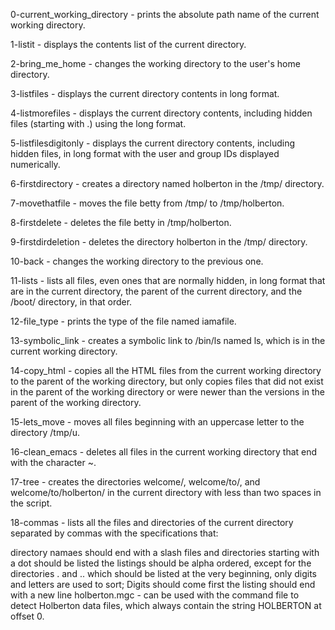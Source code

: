 0-current_working_directory - prints the absolute path name of the current working directory.

1-listit - displays the contents list of the current directory.

2-bring_me_home - changes the working directory to the user's home directory.

3-listfiles - displays the current directory contents in long format.

4-listmorefiles - displays the current directory contents, including hidden files (starting with .) using the long format.

5-listfilesdigitonly - displays the current directory contents, including hidden files, in long format with the user and group IDs displayed numerically.

6-firstdirectory - creates a directory named holberton in the /tmp/ directory.

7-movethatfile - moves the file betty from /tmp/ to /tmp/holberton.

8-firstdelete - deletes the file betty in /tmp/holberton.

9-firstdirdeletion - deletes the directory holberton in the /tmp/ directory.

10-back - changes the working directory to the previous one.

11-lists - lists all files, even ones that are normally hidden, in long format that are in the current directory, the parent of the current directory, and the /boot/ directory, in that order.

12-file_type - prints the type of the file named iamafile.

13-symbolic_link - creates a symbolic link to /bin/ls named ls, which is in the current working directory.

14-copy_html - copies all the HTML files from the current working directory to the parent of the working directory, but only copies files that did not exist in the parent of the working directory or were newer than the versions in the parent of the working directory.

15-lets_move - moves all files beginning with an uppercase letter to the directory /tmp/u.

16-clean_emacs - deletes all files in the current working directory that end with the character ~.

17-tree - creates the directories welcome/, welcome/to/, and welcome/to/holberton/ in the current directory with less than two spaces in the script.

18-commas - lists all the files and directories of the current directory separated by commas with the specifications that:

directory namaes should end with a slash files and directories starting with a dot should be listed the listings should be alpha ordered, except for the directories . and .. which should be listed at the very beginning, only digits and letters are used to sort; Digits should come first the listing should end with a new line holberton.mgc - can be used with the command file to detect Holberton data files, which always contain the string HOLBERTON at offset 0.
